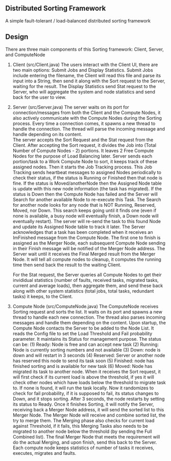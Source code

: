 Distributed Sorting Framework
----------------------------
A simple fault-tolerant / load-balanced distributed sorting framework

Design
----------------------------

There are three main components of this Sorting framework:
Client, Server, and ComputeNode

1. Client (src/Client.java)
	The users interact with the Client UI, there are two main options: Submit Jobs and Display Statistics. Submit Jobs include entering the filename, the Client will read this file and parse its input into a String, then send it along with the Sort request to the Server, waiting for the result.
The Display Statistics send Stat request to the Server, who will aggregate the system and node statistics and send back for the user to view.

2. Server (src/Server.java)
	The server waits on its port for connection/messages from both the Client and the Compute Nodes, it also actively communicate with the Compute Nodes during the Sorting process. Every time a connection comes, it spawns a new thread to handle the connection. The thread will parse the incoming message and handle depending on its content.   
	The server accepts the Sort Request and the Stat request from the Client. After accepting the Sort request, it divides the Job into (Total Number of Compute Nodes - 2) portions. It leaves 2 Free Compute Nodes for the purpose of Load Balancing later. Server sends each portion/task to a Work Compute Node to sort, it keeps track of these assigned nodes. Then it starts the Job Tracking process.
	This Job Tracking sends heartbeat messages to assigned Nodes periodically to check their status, if the status is Running or Finished then that node is fine. If the status is Moved/anotherNode then the Assigned Node table is update with this new node information (the task has migrated). If the status is Down then the Compute Node has failed and the Server will Search for another available Node to re-execute this Task. The Search for another node looks for any node that is NOT Running, Reserved, Moved, nor Down. This search keeps going until it finds one (even if none is available, a busy node will eventually finish, a Down node will eventually restart). The server will re-send the task to this found Node and update its Assigned Node table to track it later.
	The Server acknowledges that a task has been completed when it receives an ImFinished message from the Compute Node. The first one to finish is assigned as the Merger Node, each subsequent Compute Node sending in their Finish message will be notified of the Merger Node address.
	The Server wait until it receives the Final Merged result from the Merger Node. It will tell all compute nodes to cleanup, it computes the running time then send back the result to the waiting Client.
	
	For the Stat request, the Server queries all Compute Nodes to get their invididual statistics (number of faults, received tasks, migrated tasks, current and average loads), then aggregate them, and send these back along with other system statistics (total jobs, total tasks, redundant tasks) it keeps, to the Client. 

3. Compute Node (src/ComputeNode.java)
	The ComputeNode receives Sorting request and sorts the list. It waits on its port and spawns a new thread to handle each new connection. The thread also parses incoming messages and handle them depending on the content.
	Upon startup, the Compute Node contacts the Server to be added to the Node List. It reads the Config file to set the Load Threshold and Fail probability parameter. It maintains its Status for management purpose. The status can be: (1) Ready: Node is free and can accept new task (2) Running: Node is currently sorting numbers and not available (3) Down: node is down and will restart in 3 seconds (4) Reserved: Server or another node has reserved this node to send its task soon (5) Finished: node has finished sorting and is available for new task (6) Moved: Node has migrated its task to another node.
	When it receives the Sort request, it will first check if its current load is above the threshold, if yes it will check other nodes which have loads below the threshold to migrate task to. If none is found, it will run the task locally. Now it randomizes to check for fail probability, if it is supposed to fail, its status changes to Down, and it stops sorting. After 3 seconds, the node restarts by setting its status to Ready.
	Once it finishes Sorting, it will notify the Server, receiving back a Merger Node address, it will send the sorted list to this Merger Node. The Merger Node will receive and combine sorted list, the try to merge them. The Merging phase also checks for current load against Threshold, if it fails, this Merging Tasks also needs to be migrated to another node below the threshold (by sending the Full Combined list). The final Merger Node that meets the requirement will do the actual Merging, and upon finish, send this back to the Server.
	Each compute node keeps statistics of number of tasks it receives, executes, migrates and faults.
